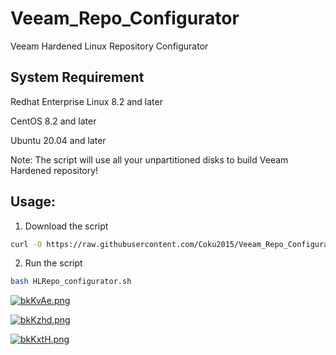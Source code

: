 # Veeam_Repo_Configurator
Veeam Hardened Linux Repository Configurator

## System Requirement

Redhat Enterprise Linux 8.2 and later

CentOS 8.2 and later

Ubuntu 20.04 and later

Note: The script will use all your unpartitioned disks to build Veeam Hardened repository!

## Usage:

1. Download the script
```bash
curl -O https://raw.githubusercontent.com/Coku2015/Veeam_Repo_Configurator/main/HLRepo_configurator.sh
```

2. Run the script
```bash
bash HLRepo_configurator.sh
```

[![bkKvAe.png](https://s4.ax1x.com/2022/02/24/bkKvAe.png)](https://imgtu.com/i/bkKvAe)

[![bkKzhd.png](https://s4.ax1x.com/2022/02/24/bkKzhd.png)](https://imgtu.com/i/bkKzhd)

[![bkKxtH.png](https://s4.ax1x.com/2022/02/24/bkKxtH.png)](https://imgtu.com/i/bkKxtH)
